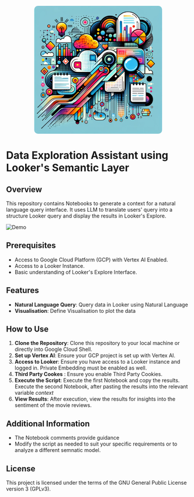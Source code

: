 <p align="center">
<img src="https://github.com/Kriz182/looker-explore-assistant/blob/main/uc9.png" width="350" height="350" alt="Cool Logo" style="border-radius: 10px;">
</p>


# Data Exploration Assistant using Looker's Semantic Layer

## Overview
This repository contains Notebooks to generate a context for a natural language query interface. It uses LLM to translate users' query into a structure Looker query and display the results in Looker's Explore.

<img src="https://github.com/Kriz182/looker-explore-assistant/blob/main/image1.git"  alt="Demo" >

## Prerequisites
- Access to Google Cloud Platform (GCP) with Vertex AI Enabled.
- Access to a Looker Instance.
- Basic understanding of Looker's Explore Interface.

## Features
- **Natural Language Query**: Query data in Looker using Natural Language
- **Visualisation**: Define Visualisation to plot the data

## How to Use
1. **Clone the Repository**: Clone this repository to your local machine or directly into Google Cloud Shell.
2. **Set up Vertex AI**: Ensure your GCP project is set up with Vertex AI.
3. **Access to Looker**: Ensure you have access to a Looker instance and logged in. Private Embedding must be enabled as well.
4. **Third Party Cookes** : Ensure you enable Third Party Cookies. 
5. **Execute the Script**: Execute the first Notebook and copy the results. Execute the second Notebook, after pasting the results into the relevant variable *context*
6. **View Results**: After execution, view the results for insights into the sentiment of the movie reviews.

## Additional Information
- The Notebook comments provide guidance
- Modify the script as needed to suit your specific requirements or to analyze a different semnatic model.


## License

This project is licensed under the terms of the GNU General Public License version 3 (GPLv3).
